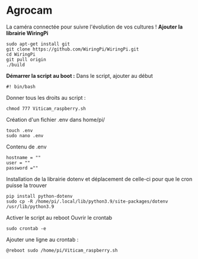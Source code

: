 # Agrocam
La caméra connectée pour suivre l'évolution de vos cultures !
**Ajouter la librairie WiringPi**
```
sudo apt-get install git
git clone https://github.com/WiringPi/WiringPi.git
cd WiringPi
git pull origin
./build
```

**Démarrer la script au boot :**
Dans le script, ajouter au début 
```
#! bin/bash
```

Donner tous les droits au script :
```
chmod 777 Viticam_raspberry.sh
```
Création d'un fichier .env dans home/pi/
```
touch .env
sudo nano .env
```
Contenu de .env
```
hostname = ""
user = ""
password =""
```
Installation de la librairie dotenv et déplacement de celle-ci pour que le cron puisse la trouver
```
pip install python-dotenv
sudo cp -R /home/pi/.local/lib/python3.9/site-packages/dotenv /usr/lib/python3.9
```
Activer le script au reboot
Ouvrir le crontab 
```
sudo crontab -e
```
Ajouter une ligne au crontab :
```
@reboot sudo /home/pi/Viticam_raspberry.sh
```


